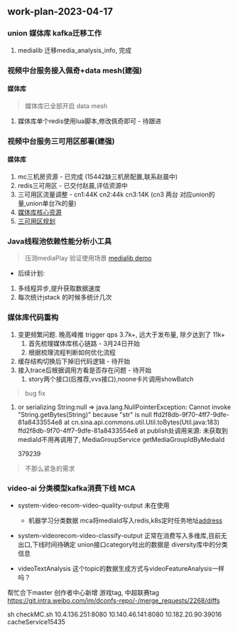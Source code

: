 ## work-plan-2023-04-17

### union 媒体库 kafka迁移工作

1. medialib 迁移media_analysis_info, 完成

### 视频中台服务接入佩奇+data mesh(建强)

#### 媒体库
> 媒体库已全部开启 data mesh

1. 媒体库单个redis使用lua脚本,修改佩奇即可 - 待跟进

### 视频中台服务三可用区部署(建强)
#### 媒体库 
1. mc三机房资源 - 已完成  (15442缺三机房配置,联系赵晨中)
2. redis三可用区 - 已交付赵晨,评估资源中
3. 三可用区流量调整 - cn1:44K cn2:44k cn3:14K (cn3 两台 对应union的量,union单台7k的量)
4. [媒体库核心资源](https://wiki.api.weibo.com/zh/weibo_rd/weibo_rd_video/%E8%A7%86%E9%A2%91%E4%B8%AD%E5%8F%B0/wiki/%E4%B8%AD%E5%8F%B0%E6%A0%B8%E5%BF%83%E8%B5%84%E6%BA%90%E6%A2%B3%E7%90%86)
5. [三可用区规划](https://wiki.api.weibo.com/zh/weibo_rd/weibo_paas/design/available_zone) 

### Java线程池依赖性能分析小工具
> 压测mediaPlay 验证使用场景 [medialib demo](http://10.93.179.173:8080/stackWatch.jsp?other=false&appName=medialib-web&keyword=media.json)
- 后续计划: 
1. 多线程异步,提升获取数据速度
2. 每次统计jstack 的时候多统计几次

### 媒体库代码重构
1. 变更频繁问题. 晚高峰推 trigger qps 3.7k+, 远大于发布量, 除夕达到了 11k+
    1. 首先梳理媒体库核心链路 - 3月24日开始
    2. 根据梳理流程判断如何优化流程
2. 缓存结构切换后下掉旧代码逻辑 - 待开始	
3. 接入trace后根据调用方看是否存在问题 - 待开始
    1. story两个接口(后推荐,vvs接口),noone卡片调用showBatch
> bug fix
1. or serializing String:null => java.lang.NullPointerException: Cannot invoke "String.getBytes(String)" because "str" is null ffd2f8db-9f70-4ff7-9dfe-81a8433554e8
	at cn.sina.api.commons.util.Util.toBytes(Util.java:183) ffd2f8db-9f70-4ff7-9dfe-81a8433554e8
	at
	publish处调用来源: 未获取到mediaId不用再调用了, MediaGroupService getMediaGroupIdByMediaId
	
	379239 

>不那么紧急的需求
### video-ai 分类模型kafka消费下线 MCA

- system-video-recom-video-quality-output 未在使用
    - 机器学习分类数据 mca将mediaId写入redis,k8s定时任务地址[address](http://video.admin.intra.weibo.com/k8s/#!/cronjob/cronjob/mca-qascore-waic?namespace=cronjob)
- system-videorecom-video-classify-output 正常在消费写入多维库,目前无出口,下线时间待确定
union接口category吐出的数据是 diversity库中的分类信息

- videoTextAnalysis 这个topic的数据生成方式与videoFeatureAnalysis一样吗？

帮忙合下master   创作者中心新增 游戏tag, 中超联赛tag
https://git.intra.weibo.com/im/dconfs-repo/-/merge_requests/2268/diffs

sh checkMC.sh 10.4.136.251:8080 10.140.46.141:8080 10.182.20.90:39016 cacheService15435 
